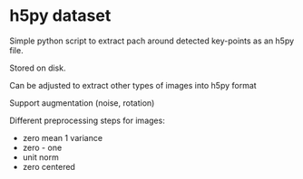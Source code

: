 # h5py dataset


Simple python script to extract pach around detected key-points as an h5py file.

Stored on disk.

Can be adjusted to extract other types of images into h5py format

Support augmentation (noise, rotation)

Different preprocessing steps for images:
- zero mean 1 variance
- zero - one
- unit norm
- zero centered

